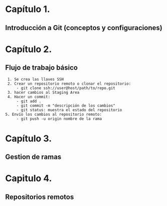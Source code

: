# Capítulo 1. 
## Introducción a Git (conceptos y configuraciones)
# Capítulo 2. 
## Flujo de trabajo básico
     1. Se crea las llaves SSH
     2. Crear un repositorio remoto o clonar el repositorio:
         - git clone ssh://user@host/path/to/repo.git 
     3. hacer cambios al Staging Area
     4. Hacer un commit:
         - git add . 
         - git commit -m "descripción de los cambios"
         - git status: muestra el estado del repositorio 
    5. Envío los cambios al repositorio remoto:
         - git push -u origin nombre de la rama
# Capítulo 3.
## Gestion de ramas
# Capitulo 4. 
## Repositorios remotos